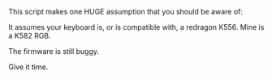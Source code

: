 This script makes one HUGE assumption that you should be aware of:

It assumes your keyboard is, or is compatible with, a redragon K556.
Mine is a K582 RGB.

The firmware is still buggy.

Give it time.
